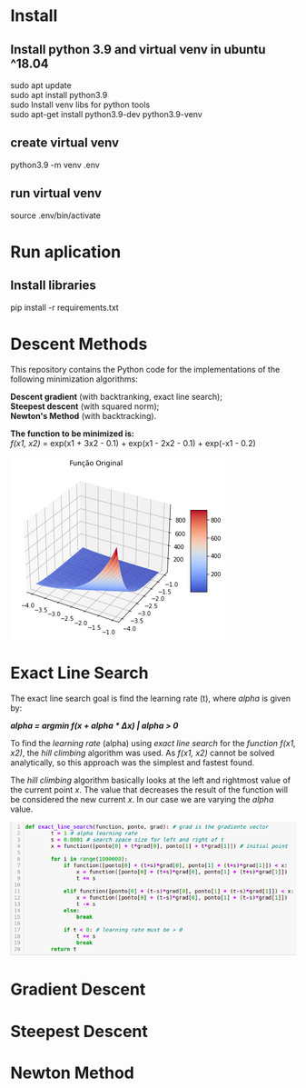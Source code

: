 # Install
## Install python 3.9 and virtual venv in ubuntu ^18.04
sudo apt update  
sudo apt install python3.9  
sudo Install venv libs for python tools  
sudo  apt-get install python3.9-dev python3.9-venv  

## create virtual venv
python3.9 -m venv .env  

## run virtual venv
source .env/bin/activate  

# Run aplication
## Install libraries
pip install -r requirements.txt

# Descent Methods

This repository contains the Python code for the implementations of the following minimization algorithms: 

**Descent gradient** (with backtranking, exact line search);  
**Steepest descent** (with squared norm);  
**Newton's Method** (with backtracking).  

**The function to be minimized is:**  
*f(x1, x2)* = exp(x1 + 3x2 - 0.1) + exp(x1 - 2x2 - 0.1) + exp(-x1 - 0.2)  

![Graph of the function f(x1, x2)](imagens/download.png)

# Exact Line Search
The exact line search goal is find the learning rate (t), where *alpha* is given by: 

***alpha = argmin f(x + alpha * ∆x) | alpha > 0***

To find the *learning rate* (alpha) using *exact line search* for the *function f(x1, x2)*, the *hill climbing* algorithm was used. As *f(x1, x2)* cannot be solved analytically, so this approach was the simplest and fastest found. 

The *hill climbing* algorithm basically looks at the left and rightmost value of the current point *x*. The value that decreases the result of the function will be considered the new current *x*. In our case we are varying the *alpha* value. 

![exact line search](imagens/exact.png)

# Gradient Descent

# Steepest Descent

# Newton Method